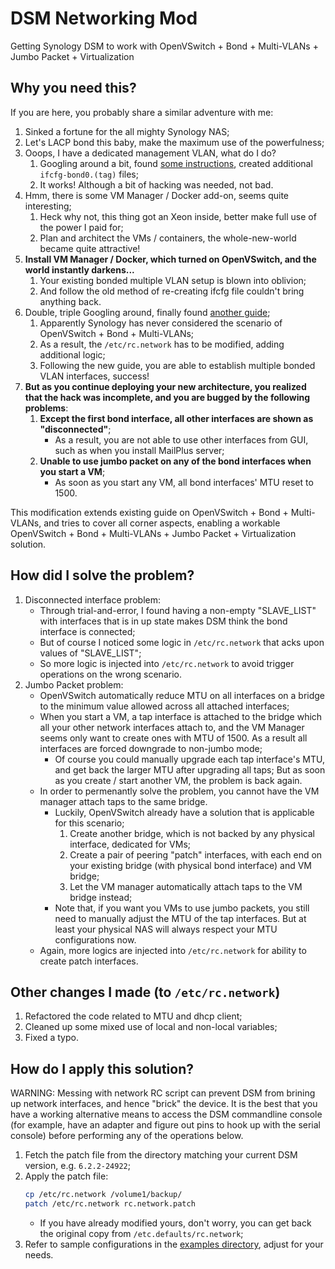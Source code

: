 # DSM Networking Mod
Getting Synology DSM to work with OpenVSwitch + Bond + Multi-VLANs + Jumbo Packet + Virtualization

## Why you need this?
If you are here, you probably share a similar adventure with me:
1. Sinked a fortune for the all mighty Synology NAS;
2. Let's LACP bond this baby, make the maximum use of the powerfulness;
3. Ooops, I have a dedicated management VLAN, what do I do?
    1. Googling around a bit, found [some instructions](http://www.mybenke.org/?p=2373), created additional `ifcfg-bond0.(tag)` files;
    2. It works! Although a bit of hacking was needed, not bad.
4. Hmm, there is some VM Manager / Docker add-on, seems quite interesting;
    1. Heck why not, this thing got an Xeon inside, better make full use of the power I paid for;
    2. Plan and architect the VMs / containers, the whole-new-world became quite attractive!
5. **Install VM Manager / Docker, which turned on OpenVSwitch, and the world instantly darkens...**
    1. Your existing bonded multiple VLAN setup is blown into oblivion;
    2. And follow the old method of re-creating ifcfg file couldn't bring anything back.
6. Double, triple Googling around, finally found [another guide](https://community.synology.com/enu/forum/12/post/123052);
    1. Apparently Synology has never considered the scenario of OpenVSwitch + Bond + Multi-VLANs;
    2. As a result, the `/etc/rc.network` has to be modified, adding additional logic;
    3. Following the new guide, you are able to establish multiple bonded VLAN interfaces, success!
7. **But as you continue deploying your new architecture, you realized that the hack was incomplete, and you are bugged by the following problems**:
    1. **Except the first bond interface, all other interfaces are shown as "disconnected"**;
        - As a result, you are not able to use other interfaces from GUI, such as when you install MailPlus server;
    2. **Unable to use jumbo packet on any of the bond interfaces when you start a VM**;
        - As soon as you start any VM, all bond interfaces' MTU reset to 1500.

This modification extends existing guide on OpenVSwitch + Bond + Multi-VLANs, and tries to cover all corner aspects, enabling a workable OpenVSwitch + Bond + Multi-VLANs + Jumbo Packet + Virtualization solution.

## How did I solve the problem?
1. Disconnected interface problem:
    - Through trial-and-error, I found having a non-empty "SLAVE_LIST" with interfaces that is in up state makes DSM think the bond interface is connected;
    - But of course I noticed some logic in `/etc/rc.network` that acks upon values of "SLAVE_LIST";
    - So more logic is injected into `/etc/rc.network` to avoid trigger operations on the wrong scenario.
2. Jumbo Packet problem:
    - OpenVSwitch automatically reduce MTU on all interfaces on a bridge to the minimum value allowed across all attached interfaces;
    - When you start a VM, a tap interface is attached to the bridge which all your other network interfaces attach to, and the VM Manager seems only want to create ones with MTU of 1500. As a result all interfaces are forced downgrade to non-jumbo mode;
        - Of course you could manually upgrade each tap interface's MTU, and get back the larger MTU after upgrading all taps; But as soon as you create / start another VM, the problem is back again.
    - In order to permenantly solve the problem, you cannot have the VM manager attach taps to the same bridge.
        - Luckily, OpenVSwitch already have a solution that is applicable for this scenario;
            1. Create another bridge, which is not backed by any physical interface, dedicated for VMs;
            2. Create a pair of peering "patch" interfaces, with each end on your existing bridge (with physical bond interface) and VM bridge;
            3. Let the VM manager automatically attach taps to the VM bridge instead;
        - Note that, if you want you VMs to use jumbo packets, you still need to manually adjust the MTU of the tap interfaces. But at least your physical NAS will always respect your MTU configurations now.
    - Again, more logics are injected into `/etc/rc.network` for ability to create patch interfaces.

## Other changes I made (to `/etc/rc.network`)
1. Refactored the code related to MTU and dhcp client;
2. Cleaned up some mixed use of local and non-local variables;
3. Fixed a typo.

## How do I apply this solution?
WARNING: Messing with network RC script can prevent DSM from brining up network interfaces, and hence "brick" the device. It is the best that you have a working alternative means to access the DSM commandline console (for example, have an adapter and figure out pins to hook up with the serial console) before performing any of the operations below.

1. Fetch the patch file from the directory matching your current DSM version, e.g. `6.2.2-24922`;
2. Apply the patch file:
    ```bash
    cp /etc/rc.network /volume1/backup/
    patch /etc/rc.network rc.network.patch
    ```
    - If you have already modified yours, don't worry, you can get back the original copy from `/etc.defaults/rc.network`;
3. Refer to sample configurations in the [examples directory](https://github.com/Adam5Wu/DSMNetworkingMod/blob/master/examples), adjust for your needs.
